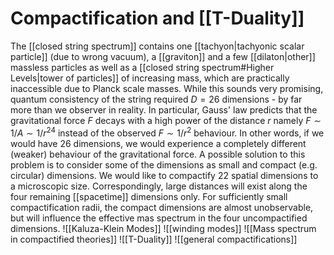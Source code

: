 # Compactification and [[T-Duality]]
The [[closed string spectrum]] contains one [[tachyon|tachyonic scalar particle]] (due to wrong vacuum), a [[graviton]] and a few [[dilaton|other]] massless particles as well as a [[closed string spectrum#Higher Levels|tower of particles]] of increasing mass, which are practically inaccessible due to Planck scale masses. While this sounds very promising, quantum consistency of the string required $D=26$ dimensions - by far more than we observer in reality. In particular, Gauss' law predicts that the gravitational force $F$ decays with a high power of the distance $r$ namely $F \sim 1 / A \sim 1 / r^{24}$ instead of the observed $F \sim 1 / r^{2}$ behaviour. In other words, if we would have 26 dimensions, we would experience a completely different (weaker) behaviour of the gravitational force.
A possible solution to this problem is to consider some of the dimensions as small and compact (e.g. circular) dimensions. We would like to compactify 22 spatial dimensions to a microscopic size. Correspondingly, large distances will exist along the four remaining [[spacetime]] dimensions only. For sufficiently small compactification radii, the compact dimensions are almost unobservable, but will influence the effective mas spectrum in the four uncompactified dimensions.
![[Kaluza-Klein Modes]]
![[winding modes]]
![[Mass spectrum in compactified theories]]
![[T-Duality]]
![[general compactifications]]